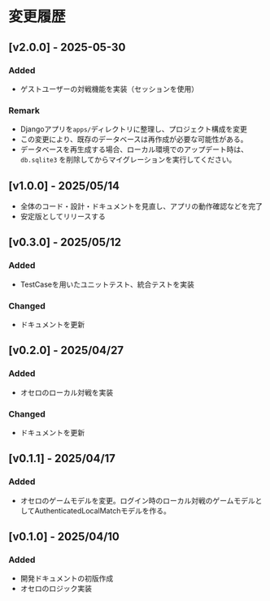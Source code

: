 # 変更履歴

## [v2.0.0] - 2025-05-30
### Added 
- ゲストユーザーの対戦機能を実装（セッションを使用）
### Remark
- Djangoアプリを`apps/`ディレクトリに整理し、プロジェクト構成を変更
- この変更により、既存のデータベースは再作成が必要な可能性がある。
- データベースを再生成する場合、ローカル環境でのアップデート時は、`db.sqlite3` を削除してからマイグレーションを実行してください。

## [v1.0.0] - 2025/05/14
- 全体のコード・設計・ドキュメントを見直し、アプリの動作確認などを完了
- 安定版としてリリースする

## [v0.3.0] - 2025/05/12
### Added
- TestCaseを用いたユニットテスト、統合テストを実装
### Changed 
- ドキュメントを更新

## [v0.2.0] - 2025/04/27
### Added
- オセロのローカル対戦を実装
### Changed
- ドキュメントを更新

## [v0.1.1] - 2025/04/17
### Added
- オセロのゲームモデルを変更。ログイン時のローカル対戦のゲームモデルとしてAuthenticatedLocalMatchモデルを作る。

## [v0.1.0] - 2025/04/10
### Added
- 開発ドキュメントの初版作成
- オセロのロジック実装